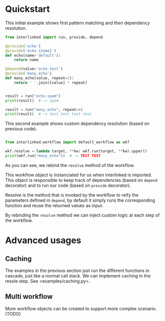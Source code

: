 
# Quickstart

This initial example shows first pattern matching and then dependency
resolution.

```python
from interlinked import run, provide, depend

@provide('echo')
@provide('echo.{name}')
def echo(name='default'):
    return name

@depend(value='echo.test')
@provide('many_echo')
def many_echo(value, repeat=2):
    return ' '.join([value] * repeat)


result = run("echo.spam")
print(result)  # -> spam

result = run("many_echo", repeat=4)
print(result)  # -> test test test test

```


This second example shows custom dependency resolution (based on
previous code).


```python

from interlinked.workflow import default_workflow as wkf

wkf.resolve = lambda target, **kw: wkf.run(target, **kw).upper()
print(wkf.run("many_echo"))  # -> TEST TEST
```

As you can see, we rebind the `resolve` method of the workflow.

This workflow object is instanciated for us when interlinked is
imported. This object is responsible to keep track of dependencies
(based on `depend` decorator) and to run our code (based on `provide`
decorator).

Resolve is the method that is invoked by the workflow to reify the
parameters defined in `depend`, by default it simply runs the
corresponding function and reuse the returned values as input.

By rebinding the `resolve` method we can inject custom logic at each
step of the workflow.


# Advanced usages

## Caching

The examples in the previous section just run the different functions
in cascade, just like a normal call stack. We can implement caching in
the resole step. See <examples/caching.py>.

## Multi workflow

More workflow objects can be created to support more complex
scenario. (TODO)
